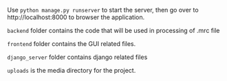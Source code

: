 Use `python manage.py runserver` to start the server, then go over to http://localhost:8000 to browser the application.

`backend` folder contains the code that will be used in processing of .mrc file

`frontend` folder contains the GUI related files.

`django_server` folder contains django related files

`uploads` is the media directory for the project.

